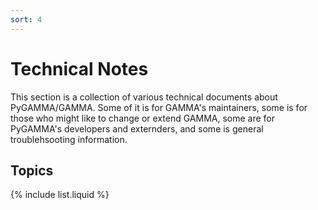 ```yaml
---
sort: 4
---
```


# Technical Notes

This section is a collection of various technical documents about PyGAMMA/GAMMA. Some of it is for GAMMA's maintainers, some is for those who might like to change or extend GAMMA, some are for PyGAMMA's developers and externders, and some is general troublehsooting information.


## Topics 

{% include list.liquid %}
